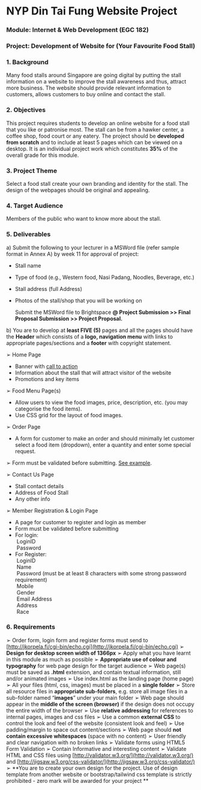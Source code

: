 # NYP Din Tai Fung Website Project
### Module: Internet & Web Development (EGC 182)
### Project: Development of Website for (Your Favourite Food Stall)

### 1. Background
Many food stalls around Singapore are going digital by putting the stall information on a website to 
improve the stall awareness and thus, attract more business. The website should provide relevant 
information to customers, allows customers to buy online and contact the stall. 

### 2. Objectives
This project requires students to develop an online website for a food stall that you like or patronise 
most. The stall can be from a hawker center, a coffee shop, food court or any eatery. The project 
should be **developed from scratch** and to include at least 5 pages which can be viewed on a 
desktop. It is an individual project work which constitutes **35%** of the overall grade for this module.

### 3. Project Theme 
Select a food stall create your own branding and identity for the stall. The design of the webpages 
should be original and appealing. 

### 4. Target Audience 
Members of the public who want to know more about the stall.

### 5. Deliverables 
a) Submit the following to your lecturer in a MSWord file (refer sample format in Annex A) by week 
11 for approval of project:

- Stall name 
- Type of food (e.g., Western food, Nasi Padang, Noodles, Beverage, etc.)
- Stall address (full Address)
- Photos of the stall/shop that you will be working on

  Submit the MSWord file to Brightspace
  **@ Project Submission >> Final Proposal Submission >> Project Proposal.**

b) You are to develop at **least FIVE (5)** pages and all the pages should have the **Header** which consists of a **logo, navigation menu** with links to appropriate pages/sections and a **footer** with copyright statement. 

➢ Home Page 
- Banner with [call to action](https://blog.hubspot.com/marketing/call-to-action-examples)
- Information about the stall that will attract visitor of the website
- Promotions and key items
  
➢ Food Menu Page(s) 
- Allow users to view the food images, price, description, etc. (you may categorise the 
  food items). 
- Use CSS grid for the layout of food images. 

➢ Order Page 
- A form for customer to make an order and should minimally let customer select a food 
  item (dropdown), enter a quantity and enter some special request.
  
➢ Form must be validated before submitting. [See example](https://www.the-art-of-web.com/html/html5-form-validation/). 

➢ Contact Us Page 
- Stall contact details 
- Address of Food Stall 
- Any other info
  
➢ Member Registration & Login Page 
- A page for customer to register and login as member 
- Form must be validated before submitting 
- For login: <br>
  &nbsp;LoginID <br>
  &nbsp;Password 
- For Register: <br>
    &nbsp;LoginID <br>
    &nbsp;Name <br>
    &nbsp;Password (must be at least 8 characters with some strong password requirement) <br>
    &nbsp;Mobile <br>
    &nbsp;Gender <br>
    &nbsp;Email Address <br>
    &nbsp;Address <br>
    &nbsp;Race

### 6. Requirements 
➢ Order form, login form and register forms must send to [http://jkorpela.fi/cgi-bin/echo.cgi](http://jkorpela.fi/cgi-bin/echo.cgi) 
➢ **Design for desktop screen width of 1366px** 
➢ Apply what you have learnt in this module as much as possible 
➢ **Appropriate use of colour and typography** for web page design for the target audience 
➢ Web page(s) must be saved as **.html** extension, and contain textual information, still and/or 
animated images 
➢ Use index.html as the landing page (home page) 
➢ All your files (html, css, images) must be placed in a **single folder** 
➢ Store all resource files in **appropriate sub-folders**, e.g. store all image files in a sub-folder 
named “**images**” under your main folder 
➢ Web page should appear in the **middle of the screen (browser)** if the design does not occupy 
the entire width of the browser 
➢ Use **relative addressing** for references to internal pages, images and css files 
➢ Use a common **external CSS** to control the look and feel of the website (consistent look and feel) 
➢ Use padding/margin to space out content/sections 
➢ Web page should **not contain excessive whitespaces** (space with no content) 
➢ User friendly and clear navigation with no broken links 
➢ Validate forms using HTML5 Form Validation 
➢ Contain Informative and interesting content 
➢ Validate HTML and CSS files using [http://validator.w3.org/](http://validator.w3.org/) and [http://jigsaw.w3.org/css-validator/](http://jigsaw.w3.org/css-validator/) 
➢ **You are to create your own design for the project. Use of design template from another 
website or bootstrap/tailwind css template is strictly prohibited - zero mark will be 
awarded for your project **
